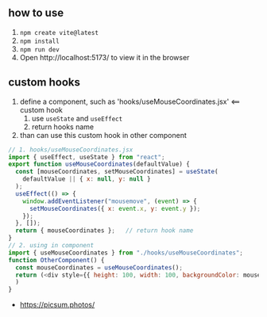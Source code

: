 ## how to use

1. `npm create vite@latest`
2. `npm install`
3. `npm run dev`
4. Open http://localhost:5173/ to view it in the browser

## custom hooks

1. define a component, such as 'hooks/useMouseCoordinates.jsx'  <== custom hook
   1. use `useState` and `useEffect`
   2. return hooks name
2. than can use this custom hook in other component

```javascript
// 1. hooks/useMouseCoordinates.jsx
import { useEffect, useState } from "react";
export function useMouseCoordinates(defaultValue) {
  const [mouseCoordinates, setMouseCoordinates] = useState(
    defaultValue || { x: null, y: null }
  );
  useEffect(() => {
    window.addEventListener("mousemove", (event) => {
      setMouseCoordinates({ x: event.x, y: event.y });
    });
  }, []);
  return { mouseCoordinates };   // return hook name
}
// 2. using in component
import { useMouseCoordinates } from "./hooks/useMouseCoordinates";
function OtherComponent() {
  const mouseCoordinates = useMouseCoordinates();  
  return (<div style={{ height: 100, width: 100, backgroundColor: mouseCoordinates.x > 66 ? "blue" : "red" }} />
  )
}
```

- https://picsum.photos/
